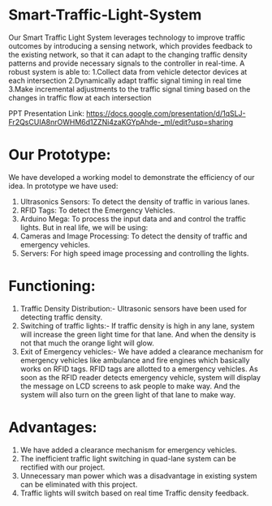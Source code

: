 # Smart-Traffic-Light-System

Our Smart Traffic Light System leverages technology to improve traffic outcomes by introducing a sensing network, which provides feedback to the existing network, so that it can adapt to the changing traffic density patterns and provide necessary signals to the controller in real-time.
  A robust system is able to:
1.Collect data from vehicle detector devices at each intersection
2.Dynamically adapt traffic signal timing in real time
3.Make incremental adjustments to the traffic signal timing based on the changes in traffic flow at each intersection

PPT Presentation Link: https://docs.google.com/presentation/d/1qSLJ-Fr2QsCUIA8nrOWHM6d1ZZNi4zaKGYpAhde-_mI/edit?usp=sharing

# Our Prototype:
 We have developed a working model to demonstrate the efficiency of our idea.
In prototype we have used:
1. Ultrasonics Sensors: To detect the density of traffic in various lanes.
2. RFID Tags: To detect the Emergency Vehicles.
3. Arduino Mega: To process the input data and and control the traffic lights.
 But in real life, we will be using:
1. Cameras and Image Processing: To detect the density of traffic and emergency vehicles.
2. Servers: For high speed image processing and controlling the lights.

# Functioning:
1. Traffic Density Distribution:- Ultrasonic sensors have been used for detecting traffic density.
2. Switching of traffic lights:- If traffic density is high in any lane, system will increase the green light time for that lane. And when the density is not that much the orange light will glow.
3. Exit of Emergency vehicles:- We have added a clearance mechanism for emergency vehicles like ambulance and fire engines which basically works on RFID tags. RFID tags are allotted to a emergency vehicles. As soon as the RFID reader detects emergency vehicle, system will display the message on LCD screens to ask people to make way. And the system will also turn on the green light of that lane to make way.

# Advantages:
1. We have added a clearance mechanism for emergency vehicles.
2. The inefficient traffic light switching in quad-lane system can be rectified with our project.
3. Unnecessary man power which was a disadvantage in existing system can be eliminated with this project.
4. Traffic lights will switch based on real time Traffic density feedback.

